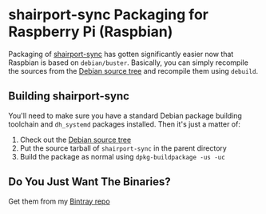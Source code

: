 # shairport-sync Packaging for Raspberry Pi (Raspbian)

Packaging of [shairport-sync](https://github.com/mikebrady/shairport-sync) has
gotten significantly easier now that Raspbian is based on `debian/buster`.
Basically, you can simply recompile the sources from the [Debian source tree](https://salsa.debian.org/debian/shairport-sync.git) and recompile
them using `debuild`.

## Building shairport-sync

You'll need to make sure you have a standard Debian package building
toolchain and `dh_systemd` packages installed. Then it's just
a matter of:

1. Check out the [Debian source tree](https://salsa.debian.org/debian/shairport-sync)
2. Put the source tarball of `shairport-sync` in the parent directory
3. Build the package as normal using `dpkg-buildpackage -us -uc`

## Do You Just Want The Binaries?

Get them from my [Bintray repo](https://bintray.com/juliandunn/deb/shairport-sync/view)
